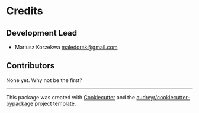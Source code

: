 Credits
=======

Development Lead
----------------

* Mariusz Korzekwa <maledorak@gmail.com>

Contributors
------------

None yet. Why not be the first?


---

This package was created with [Cookiecutter] and the [audreyr/cookiecutter-pypackage] project template.

[Cookiecutter]: https://github.com/audreyr/cookiecutter
[audreyr/cookiecutter-pypackage]: https://github.com/audreyr/cookiecutter-pypackage

